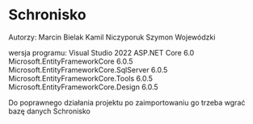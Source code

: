 # Schronisko

Autorzy:
Marcin Bielak
Kamil Niczyporuk
Szymon Wojewódzki



wersja programu: Visual Studio 2022
ASP.NET Core 6.0
Microsoft.EntityFrameworkCore 6.0.5
Microsoft.EntityFrameworkCore.SqlServer 6.0.5
Microsoft.EntityFrameworkCore.Tools 6.0.5
Microsoft.EntityFrameworkCore.Design 6.0.5

Do poprawnego działania projektu po zaimportowaniu go trzeba wgrać bazę danych Schronisko 
